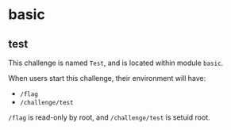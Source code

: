 # basic
## test

This challenge is named `Test`, and is located within module `basic`.

When users start this challenge, their environment will have:
- `/flag`
- `/challenge/test`

`/flag` is read-only by root, and `/challenge/test` is setuid root.

